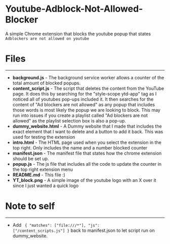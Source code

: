 # Youtube-Adblock-Not-Allowed-Blocker
A simple Chrome extension that blocks the youtube popup that states ``` Adblockers are not allowed on youtube ```

# Files
-----------
- **background.js**  - The background service worker allows a counter of the total amount of blocked popups.
- **content_script.js**  - The script that deletes the content from the YouTube page. It does this by searching for the "style-scope ytd-app" tag as I noticed all of youtubes pop-ups included it. It then searches for the content of "Ad blockers are not allowed" as any popup that includes those words is most likely the popup we are looking to block. This may run into issues if you create a playlist called "Ad blockers are not allowed" as the playlist selection box is also a pop-up.
- **dummy_website.html**  -  A Dummy website that I made that includes the exact element that I want to delete and a button to add it back. This was used for testing the extension
- **intro.html**  -  The HTML page used when you select the extension in the top right. Only includes the name and a number blocked counter
- **manifest.json**  -  The manifest file that states how the chrome extension should be set up.
- **popup.js**  -  The js file that includes all the code to update the counter in the top right extension menu
- **README.md**  -  This file :)
- **YT_block.png**  -  A simple image of the youtube logo with an X over it since I just wanted a quick logo


# Note to self
-----
- Add ```
        {
            "matches": ["file:///*"],
            "js":      ["/content_scripts.js"]
        }``` back to manifest.json to let script run on dummy_website.

